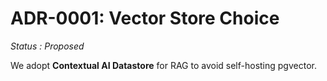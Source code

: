 # ADR-0001: Vector Store Choice

*Status : Proposed*

We adopt **Contextual AI Datastore** for RAG to avoid self-hosting pgvector.